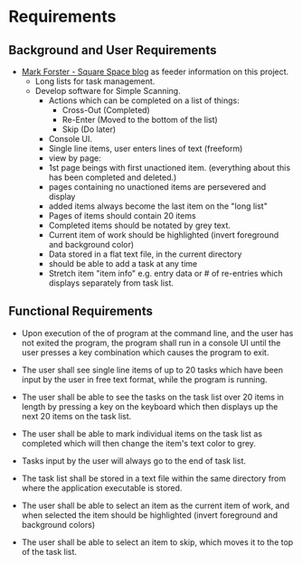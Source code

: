 # Requirements

## Background and User Requirements

* [Mark Forster - Square Space blog](http://markforster.squarespace.com/blog/2017/12/2/simple-scanning-the-rules.html) as feeder information on this project.
  * Long lists for task management.
  * Develop software for Simple Scanning.
    * Actions which can be completed on a list of things:
      * Cross-Out (Completed)
      * Re-Enter (Moved to the bottom of the list)
      * Skip (Do later)
    * Console UI.
    * Single line items, user enters lines of text (freeform)
    * view by page:
    * 1st page beings with first unactioned item. (everything about this has been completed and deleted.)
    * pages containing no unactioned items are persevered and display
    * added items always become the last item on the "long list"
    * Pages of items should contain 20 items
    * Completed items should be notated by grey text.
    * Current item of work should be highlighted (invert foreground and background color)
    * Data stored in a flat text file, in the current directory
    * should be able to add a task at any time
    * Stretch item
    "item info" e.g. entry data or # of re-entries which displays separately from task list.

## Functional Requirements

* Upon execution of the of program at the command line, and the user has not exited the program, the program shall run in a console UI until the user presses a key combination which causes the program to exit.

* The user shall see single line items of up to 20 tasks which have been input by the user in free text format, while the program is running.

* The user shall be able to see the tasks on the task list over 20 items in length by pressing a key on the keyboard which then displays up the next 20 items on the task list.

* The user shall be able to mark individual items on the task list as completed which will then change the item's text color to grey.

* Tasks input by the user will always go to the end of task list.

* The task list shall be stored in a text file within the same directory from where the application executable is stored.

* The user shall be able to select an item as the current item of work, and when selected the item should be highlighted (invert foreground and background colors)

* The user shall be able to select an item to skip, which moves it to the top of the task list.
